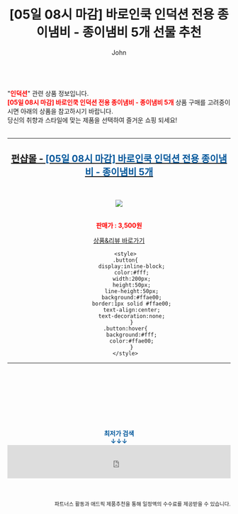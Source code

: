 ﻿---
layout: post
title:  "[05일 08시 마감] 바로인쿡 인덕션 전용 종이냄비 - 종이냄비 5개 선물 추천"
author: John
categories: [ 인덕션 ]
tags: [ 인덕션, 인덕션가격, 인덕션 하이라이트, 인덕션 냄비, 인덕션 뜻, 인덕션 원리, 인덕션 사용법, 인덕션 전기요금, 인덕션 하이라이트 차이, 인덕션 추천 ]
image: https://cdn.funshop.co.kr/products/0000180770/vs_image800.jpg 
description: "[05일 08시 마감] 바로인쿡 인덕션 전용 종이냄비 - 종이냄비 5개 선물 추천 관련 상품으로 가장 고객 선호도가 높은 제품입니다."
toc: true
toc_sticky: true
---

<br>
"<b><font color='#ff0000'>인덕션</font></b>" 관련 상품 정보입니다.
<br>
<b><font color='#ff0000'>[05일 08시 마감] 바로인쿡 인덕션 전용 종이냄비 - 종이냄비 5개</font></b> 상품 구매를 고려중이시면 아래의 상품을 참고하시기 바랍니다.
<br>
당신의 취향과 스타일에 맞는 제품을 선택하여 즐거운 쇼핑 되세요!
<br><br>
<hr>
<p>
    
<center><h2><a href="https://nico.kr/sZdaoS" target="_blank"><b>펀샵몰 - <font color='#01579B'>[05일 08시 마감] 바로인쿡 인덕션 전용 종이냄비 - 종이냄비 5개</font></b></a></h2><br>

<a href="https://nico.kr/sZdaoS" target="_blank"><img src="https://cdn.funshop.co.kr/products/0000180770/vs_image800.jpg"></a><br><br>

<b><font color='#ff0000'>판매가 : 3,500원 </font></b><br>

<a href="https://nico.kr/sZdaoS" target="_blank" class="button">상품&리뷰 바로가기</a><p>

        <style>
        .button{
            display:inline-block;
            color:#fff;
            width:200px;
            height:50px;
            line-height:50px;
            background:#ffae00;
            border:1px solid #ffae00;
            text-align:center;
            text-decoration:none;
            }
        .button:hover{
            background:#fff;
            color:#ffae00;
            }
        </style>

<hr>

<br><br><br><br><br><br><br>
<center><b><font color='#01579B' size='medium'>최저가 검색<br>
↓↓↓</font></b></center>
<center><iframe src="https://coupa.ng/b1Tbjx" width="100%" height="75" frameborder="0" scrolling="no" referrerpolicy="unsafe-url"></iframe></center>
<br><br>
<p>
<small>
    <div align="right">파트너스 활동과 애드픽 제품추천을 통해 일정액의 수수료를 제공받을 수 있습니다.</div>
</small>
</p>
